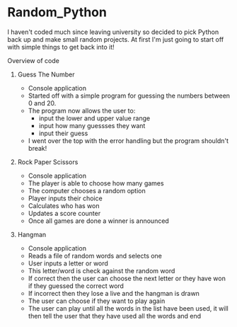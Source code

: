 # Random_Python

I haven't coded much since leaving university so decided to pick Python back up and make small random projects. At first I'm just going to start off with simple things to get back into it!

Overview of code

1. Guess The Number
	- Console application
	- Started off with a simple program for guessing the numbers between 0 and 20.
	- The program now allows the user to:
		- input the lower and upper value range
		- input how many guessses they want
		- input their guess
	- I went over the top with the error handling but the program shouldn't break!

2. Rock Paper Scissors
	- Console application
	- The player is able to choose how many games
	- The computer chooses a random option
	- Player inputs their choice
	- Calculates who has won
	- Updates a score counter
	- Once all games are done a winner is announced

3. Hangman
	- Console application
	- Reads a file of random words and selects one
	- User inputs a letter or word
	- This letter/word is check against the random word
	- If correct then the user can choose the next letter or they have won if they guessed the correct word
	- If incorrect then they lose a live and the hangman is drawn
	- The user can choose if they want to play again
	- The user can play until all the words in the list have been used, it will then tell the user that they have used all the words and end
	
